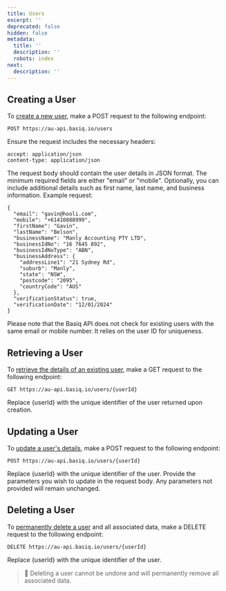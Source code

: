 ```yaml
---
title: Users
excerpt: ''
deprecated: false
hidden: false
metadata:
  title: ''
  description: ''
  robots: index
next:
  description: ''
---
```

## Creating a User

To [create a new user](https://api.basiq.io/reference/createuser), make a POST request to the following endpoint:

```curl Create a User
POST https://au-api.basiq.io/users
```

Ensure the request includes the necessary headers:

```curl
accept: application/json
content-type: application/json
```

The request body should contain the user details in JSON format. The minimum required fields are either "email" or "mobile". Optionally, you can include additional details such as first name, last name, and business information. Example request:

```curl
{
  "email": "gavin@hooli.com",
  "mobile": "+61410888999",
  "firstName": "Gavin",
  "lastName": "Belson",
  "businessName": "Manly Accounting PTY LTD",
  "businessIdNo": "16 7645 892",
  "businessIdNoType": "ABN",
  "businessAddress": {
    "addressLine1": "21 Sydney Rd",
    "suburb": "Manly",
    "state": "NSW",
    "postcode": "2095",
    "countryCode": "AUS"
  },
  "verificationStatus": true,
  "verificationDate": "12/01/2024"
}

```

Please note that the Basiq API does not check for existing users with the same email or mobile number. It relies on the user ID for uniqueness.

## Retrieving a User

To [retrieve the details of an existing user](https://api.basiq.io/reference/getuser), make a GET request to the following endpoint:

```curl
GET https://au-api.basiq.io/users/{userId}
```

Replace \{userId} with the unique identifier of the user returned upon creation.

## Updating a User

To [update a user's details](https://api.basiq.io/reference/updateuser), make a POST request to the following endpoint:

```curl
POST https://au-api.basiq.io/users/{userId}
```

Replace \{userId} with the unique identifier of the user. Provide the parameters you wish to update in the request body. Any parameters not provided will remain unchanged.

## Deleting a User

To [permanently delete a user](https://api.basiq.io/reference/deleteuser) and all associated data, make a DELETE request to the following endpoint:

```curl
DELETE https://au-api.basiq.io/users/{userId}
```

Replace \{userId} with the unique identifier of the user.

> 🚧 Deleting a user cannot be undone and will permanently remove all associated data.
